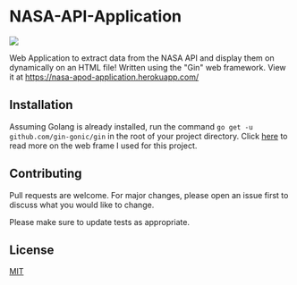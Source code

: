    # NASA-API-Application
  ![](https://img.shields.io/badge/made%20by-DarienMiller-blue)
  
Web Application to extract data from the NASA API and display them on dynamically on an HTML file! Written using the "Gin" web framework. View it at https://nasa-apod-application.herokuapp.com/


   ## Installation

Assuming Golang is already installed, run the command ```go get -u github.com/gin-gonic/gin``` in the root of your project directory. Click [here](https://github.com/gin-gonic/gin) to read more on the web frame I used for this project.


  ## Contributing
Pull requests are welcome. For major changes, please open an issue first to discuss what you would like to change.

Please make sure to update tests as appropriate.

  ## License
[MIT](https://choosealicense.com/licenses/mit/)
